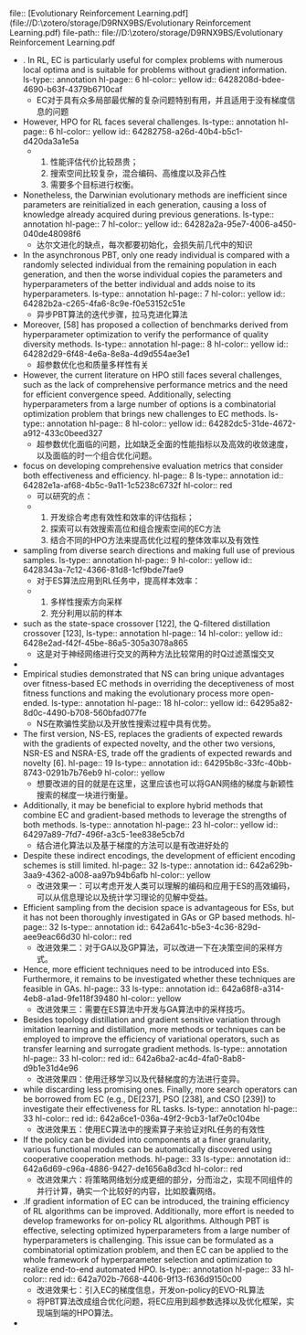file:: [Evolutionary Reinforcement Learning.pdf](file://D:\zotero/storage/D9RNX9BS/Evolutionary Reinforcement Learning.pdf)
file-path:: file://D:\zotero/storage/D9RNX9BS/Evolutionary Reinforcement Learning.pdf

- . In RL, EC is particularly useful for complex problems with numerous local optima and is suitable for problems without gradient information.
  ls-type:: annotation
  hl-page:: 6
  hl-color:: yellow
  id:: 6428208d-bdee-4690-b63f-4379b6710caf
	- EC对于具有众多局部最优解的复杂问题特别有用，并且适用于没有梯度信息的问题
- However, HPO for RL faces several challenges.
  ls-type:: annotation
  hl-page:: 6
  hl-color:: yellow
  id:: 64282758-a26d-40b4-b5c1-d420da3a1e5a
	- 1. 性能评估代价比较昂贵；
	  2. 搜索空间比较复杂，混合编码、高维度以及非凸性
	  3. 需要多个目标进行权衡。
- Nonetheless, the Darwinian evolutionary methods are inefficient since parameters are reinitialized in each generation, causing a loss of knowledge already acquired during previous generations.
  ls-type:: annotation
  hl-page:: 7
  hl-color:: yellow
  id:: 64282a2a-95e7-4006-a450-040de48098f6
	- 达尔文进化的缺点，每次都要初始化，会损失前几代中的知识
- In the asynchronous PBT, only one ready individual is compared with a randomly selected individual from the remaining population in each generation, and then the worse individual copies the parameters and hyperparameters of the better individual and adds noise to its hyperparameters.
  ls-type:: annotation
  hl-page:: 7
  hl-color:: yellow
  id:: 64282b2a-c265-4fa6-8c9e-f0e53152c51e
	- 异步PBT算法的迭代步骤，拉马克进化算法
- Moreover, [58] has proposed a collection of benchmarks derived from hyperparameter optimization to verify the performance of quality diversity methods.
  ls-type:: annotation
  hl-page:: 8
  hl-color:: yellow
  id:: 64282d29-6f48-4e6a-8e8a-4d9d554ae3e1
	- 超参数优化也和质量多样性有关
- However, the current literature on HPO still faces several challenges, such as the lack of comprehensive performance metrics and the need for efficient convergence speed. Additionally, selecting hyperparameters from a large number of options is a combinatorial optimization problem that brings new challenges to EC methods.
  ls-type:: annotation
  hl-page:: 8
  hl-color:: yellow
  id:: 64282dc5-31de-4672-a912-433c0beed327
	- 超参数优化面临的问题，比如缺乏全面的性能指标以及高效的收敛速度，以及面临的时一个组合优化问题。
- focus on developing comprehensive evaluation metrics that consider both effectiveness and efficiency.
  hl-page:: 8
  ls-type:: annotation
  id:: 64282e1a-af68-4b5c-9a11-1c5238c6732f
  hl-color:: red
	- 可以研究的点：
	- 1. 开发综合考虑有效性和效率的评估指标；
	  2. 探索可以有效搜索高位和组合搜索空间的EC方法
	  3. 结合不同的HPO方法来提高优化过程的整体效率以及有效性
- sampling from diverse search directions and making full use of previous samples.
  ls-type:: annotation
  hl-page:: 9
  hl-color:: yellow
  id:: 6428343a-7c12-4366-81d8-1cf9bde7fae9
	- 对于ES算法应用到RL任务中，提高样本效率：
	- 1. 多样性搜索方向采样
	  2. 充分利用以前的样本
- such as the state-space crossover [122], the Q-filtered distillation crossover [123],
  ls-type:: annotation
  hl-page:: 14
  hl-color:: yellow
  id:: 6428e2ad-f42f-45be-86a5-305a3078a865
	- 这是对于神经网络进行交叉的两种方法比较常用的时Q过滤蒸馏交叉
-
- Empirical studies demonstrated that NS can bring unique advantages over fitness-based EC methods in overriding the deceptiveness of most fitness functions and making the evolutionary process more open-ended.
  ls-type:: annotation
  hl-page:: 18
  hl-color:: yellow
  id:: 64295a82-8d0c-4490-b708-560bfad077fe
	- NS在欺骗性奖励以及开放性搜索过程中具有优势。
- The first version, NS-ES, replaces the gradients of expected rewards with the gradients of expected novelty, and the other two versions, NSR-ES and NSRA-ES, trade off the gradients of expected rewards and novelty [6].
  hl-page:: 19
  ls-type:: annotation
  id:: 64295b8c-33fc-40bb-8743-0291b7b76eb9
  hl-color:: yellow
	- 想要改进的目的就是在这里，这里应该也可以将GAN网络的梯度与新颖性搜索的梯度一块进行衡量。
- Additionally, it may be beneficial to explore hybrid methods that combine EC and gradient-based methods to leverage the strengths of both methods.
  ls-type:: annotation
  hl-page:: 23
  hl-color:: yellow
  id:: 64297a89-7fd7-496f-a3c5-1ee838e5cb7d
	- 结合进化算法以及基于梯度的方法可以是有改进好处的
- Despite these indirect encodings, the development of efficient encoding schemes is still limited. 
  hl-page:: 32
  ls-type:: annotation
  id:: 642a629b-3aa9-4362-a008-aa97b94b6afb
  hl-color:: yellow
	- 改进效果一：可以考虑开发人类可以理解的编码和应用于ES的高效编码，可以从信息理论以及统计学习理论的见解中受益。
- Efficient sampling from the decision space is advantageous for ESs, but it has not been thoroughly investigated in GAs or GP based methods.
  hl-page:: 32
  ls-type:: annotation
  id:: 642a641c-b5e3-4c36-829d-aee9eac66d30
  hl-color:: red
	- 改进效果二：对于GA以及GP算法，可以改进一下在决策空间的采样方式。
- Hence, more efficient techniques need to be introduced into ESs. Furthermore, it remains to be investigated whether these techniques are feasible in GAs.
  hl-page:: 33
  ls-type:: annotation
  id:: 642a68f8-a314-4eb8-a1ad-9fe118f39480
  hl-color:: yellow
	- 改进效果三：需要在ES算法中开发与GA算法中的采样技巧。
- Besides topology distillation and gradient sensitive variation through imitation learning and distillation, more methods or techniques can be employed to improve the efficiency of variational operators, such as transfer learning and surrogate gradient methods.
  ls-type:: annotation
  hl-page:: 33
  hl-color:: red
  id:: 642a6ba2-ac4d-4fa0-8ab8-d9b1e31d4e96
	- 改进效果四：使用迁移学习以及代替梯度的方法进行变异。
- while discarding less promising ones. Finally, more search operators can be borrowed from EC (e.g., DE[237], PSO [238], and CSO [239]) to investigate their effectiveness for RL tasks.
  ls-type:: annotation
  hl-page:: 33
  hl-color:: red
  id:: 642a6ce1-036a-49f2-9cb3-1af7e0c104be
	- 改进效果五：使用EC算法中的搜索算子来验证对RL任务的有效性
- If the policy can be divided into components at a finer granularity, various functional modules can be automatically discovered using cooperative cooperation methods.
  hl-page:: 33
  ls-type:: annotation
  id:: 642a6d69-c96a-4886-9427-de1656a8d3cd
  hl-color:: red
	- 改进效果六：将策略网络划分成更细的部分，分而治之，实现不同组件的并行计算，确实一个比较好的内容，比如胶囊网络。
- .If gradient information of EC can be introduced, the training efficiency of RL algorithms can be improved. Additionally, more effort is needed to develop frameworks for on-policy RL algorithms. Although PBT is effective, selecting optimized hyperparameters from a large number of hyperparameters is challenging. This issue can be formulated as a combinatorial optimization problem, and then EC can be applied to the whole framework of hyperparameter selection and optimization to realize end-to-end automated HPO.
  ls-type:: annotation
  hl-page:: 33
  hl-color:: red
  id:: 642a702b-7668-4406-9f13-f636d9150c00
	- 改进效果七：引入EC的梯度信息，开发on-policy的EVO-RL算法
	- 将PBT算法改成组合优化问题，将EC应用到超参数选择以及优化框架，实现端到端的HPO算法。
-